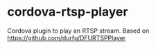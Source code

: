 # cordova-rtsp-player
Cordova plugin to play an RTSP stream. Based on https://github.com/durfu/DFURTSPPlayer
